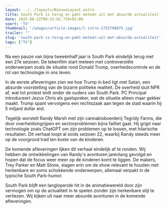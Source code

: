 ```yaml
---
layout: ../../layouts/NieuwsLayout.astro
title: South Park is terug en pakt meteen uit met absurde actualiteit
date: 2025-08-22T00:15:02.739+02:00
soort: 'TV'
thumbnail: '/images/article-images/l-intro-1755798075.jpg'
trailer: ""
slug: 'south-park-is-terug-en-pakt-meteen-uit-met-absurde-actualiteit'
tags: ["TV"]
---
```


Na een pauze van bijna tweeënhalf jaar is South Park eindelijk terug met een 27e
seizoen. De tekenfilm start meteen met controversiële onderwerpen zoals de
situatie rond Donald Trump, overheidscontrole en de rol van technologie in ons
leven.

In de eerste afleveringen zien we hoe Trump in bed ligt met Satan, een absurde
voorstelling van de bizarre politieke realiteit. De overheid sluit NPR af, wat
tot protest leidt onder de ouders van South Park. PC Principal introduceert
Jezus Chris als gastspreker, wat de situatie alleen maar gekker maakt. Trump
spant vervolgens een rechtszaak aan tegen de stad waarin hij 5 miljard dollar
eist.

Tegelijk worstelt Randy Marsh met zijn cannabisboerderij Tegridy Farms, die door
overheidsingrijpen en sectorproblemen bijna failliet gaat. Hij grijpt naar
technologie zoals ChatGPT om zijn problemen op te lossen, met hilarische
resultaten. Dit verhaal loopt al sinds seizoen 22, waarbij Randy steeds meer op
de voorgrond trad ten koste van de kinderen.

De komende afleveringen lijken dit verhaal eindelijk af te ronden. Wij hebben de
ontwikkelingen van Randy's avonturen jarenlang gevolgd en hopen dat de focus
weer meer op de kinderen komt te liggen. De makers, Trey Parker en Matt Stone,
slagen erin om de show relevant te houden met herkenbare en soms schokkende
onderwerpen, allemaal verpakt in de typische South Park-humor.

South Park blijft een langlopende hit in de animatiewereld door zijn vermogen om
op de actualiteit in te spelen zonder zijn herkenbare stijl te verliezen. Wij
kijken uit naar meer absurde avonturen in de komende afleveringen.